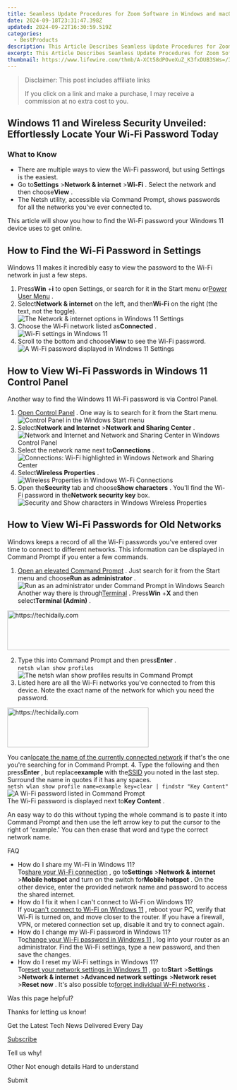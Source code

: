 ```yaml
---
title: Seamless Update Procedures for Zoom Software in Windows and macOS Environments
date: 2024-09-18T23:31:47.398Z
updated: 2024-09-22T16:30:59.519Z
categories:
  - BestProducts
description: This Article Describes Seamless Update Procedures for Zoom Software in Windows and macOS Environments
excerpt: This Article Describes Seamless Update Procedures for Zoom Software in Windows and macOS Environments
thumbnail: https://www.lifewire.com/thmb/A-XCt58dPOveXuZ_K3fxDUB3SWs=/300x200/filters:no_upscale():max_bytes(150000):strip_icc():format(webp)/zoomupdate05-9290ece0b4704500aedcbd5db5d69016.jpg
---
```


>  Disclaimer: This post includes affiliate links
>
>  If you click on a link and make a purchase, I may receive a commission at no extra cost to you.
>

## Windows 11 and Wireless Security Unveiled: Effortlessly Locate Your Wi-Fi Password Today
### What to Know

* There are multiple ways to view the Wi-Fi password, but using Settings is the easiest.
* Go to**Settings** \>**Network & internet** \>**Wi-Fi** . Select the network and then choose**View** .
* The Netsh utility, accessible via Command Prompt, shows passwords for all the networks you've ever connected to.

 This article will show you how to find the Wi-Fi password your Windows 11 device uses to get online.  

## How to Find the Wi-Fi Password in Settings

 Windows 11 makes it incredibly easy to view the password to the Wi-Fi network in just a few steps.

1. Press**Win** +**i** to open Settings, or search for it in the Start menu or[Power User Menu](https://www.lifewire.com/what-is-the-power-user-menu-2625968) .
2. Select**Network & internet** on the left, and then**Wi-Fi** on the right (the text, not the toggle).  
![The Network & internet options in Windows 11 Settings](https://www.lifewire.com/thmb/4_-OboeEaTacJMPzyfnpCPq_3AE=/1500x0/filters:no_upscale():max_bytes(150000):strip_icc():format(webp)/network-internet-settings-windows-11-377457a459b546d2ab8ebd549acaaaa2.png)
3. Choose the Wi-Fi network listed as**Connected** .  
![Wi-Fi settings in Windows 11](https://www.lifewire.com/thmb/bhH-9VuFoCODAR-6GvOHYewTIls=/1500x0/filters:no_upscale():max_bytes(150000):strip_icc():format(webp)/windows-11-wi-fi-settings-51c2df038e7e487eb876f3d33c2c29b5.png)
4. Scroll to the bottom and choose**View** to see the Wi-Fi password.  
![A Wi-Fi password displayed in Windows 11 Settings](https://www.lifewire.com/thmb/QFm5BWQGHpnnBFNXdkIsmbunWso=/1500x0/filters:no_upscale():max_bytes(150000):strip_icc():format(webp)/windows-11-wi-fi-password-4e708b5883104965a4afc64195dd43aa.png)

## How to View Wi-Fi Passwords in Windows 11 Control Panel

 Another way to find the Windows 11 Wi-Fi password is via Control Panel.

1. [Open Control Panel](https://www.lifewire.com/open-control-panel-in-windows-11-5193187) . One way is to search for it from the Start menu.  
![Control Panel in the Windows Start menu](https://www.lifewire.com/thmb/pMZQNKGUKu1auJL5Ih90DIUvM6Q=/1500x0/filters:no_upscale():max_bytes(150000):strip_icc():format(webp)/001_find-wifi-password-on-windows-11-5216845-8ee974cdeffe43809b6a1817faebde94.jpg)
2. Select**Network and Internet** \>**Network and Sharing Center** .  
![Network and Internet and Network and Sharing Center in Windows Control Panel](https://www.lifewire.com/thmb/HT2QUOSjcz8gJxGwB6RvWqtMezo=/1500x0/filters:no_upscale():max_bytes(150000):strip_icc():format(webp)/002_find-wifi-password-on-windows-11-5216845-8073b99aea23455fa0be2a3f34158e0f.jpg)
3. Select the network name next to**Connections** .  
![Connections: Wi-Fi highlighted in Windows Network and Sharing Center](https://www.lifewire.com/thmb/AWY-19Zg3leiYniXwcR4ypNAgN4=/1500x0/filters:no_upscale():max_bytes(150000):strip_icc():format(webp)/003_find-wifi-password-on-windows-11-5216845-8d0585c1a9794654847d16d0662ee1f7.jpg)
4. Select**Wireless Properties** .  
![Wireless Properties in Windows Wi-Fi Connections](https://www.lifewire.com/thmb/DpMgVGcpnlDqkek7-IC7KS74xcY=/1500x0/filters:no_upscale():max_bytes(150000):strip_icc():format(webp)/004_find-wifi-password-on-windows-11-5216845-4ce6ae5a405d4157addd33d139d41532.jpg)
5. Open the**Security** tab and choose**Show characters** . You'll find the Wi-Fi password in the**Network security key** box.  
![Security and Show characters in Windows Wireless Properties](https://www.lifewire.com/thmb/qI7hMw7f2MakNbTxxuVVq_9uvhg=/1500x0/filters:no_upscale():max_bytes(150000):strip_icc():format(webp)/005_find-wifi-password-on-windows-11-5216845-4bfb99976f494124a3250fc1e0b950e1.jpg)

## How to View Wi-Fi Passwords for Old Networks

 Windows keeps a record of all the Wi-Fi passwords you've entered over time to connect to different networks. This information can be displayed in Command Prompt if you enter a few commands.

1. [Open an elevated Command Prompt](https://www.lifewire.com/how-to-open-an-elevated-command-prompt-2618088) . Just search for it from the Start menu and choose**Run as administrator** .  
![Run as an administrator under Command Prompt in Windows Search](https://www.lifewire.com/thmb/bMKKbubk1ngHB_cw3XC26rZQY98=/1500x0/filters:no_upscale():max_bytes(150000):strip_icc():format(webp)/008_find-wifi-password-on-windows-11-5216845-aa25a24986324c52bae079f42260ea69.jpg)  
 Another way there is through[Terminal](https://www.lifewire.com/windows-terminal-4779951) . Press**Win** +**X** and then select**Terminal (Admin)** .

<!-- affiliate ads begin -->
<a href="https://aligracehair.sjv.io/c/5597632/2016148/19272" target="_top" id="2016148">
  <img src="//a.impactradius-go.com/display-ad/19272-2016148" border="0" alt="https://techidaily.com" width="728" height="90"/>
</a>
<img height="0" width="0" src="https://aligracehair.sjv.io/i/5597632/2016148/19272" style="position:absolute;visibility:hidden;" border="0" />
<!-- affiliate ads end -->

2. Type this into Command Prompt and then press**Enter** .  
 `netsh wlan show profiles`  
![The netsh wlan show profiles results in Command Prompt](https://www.lifewire.com/thmb/8W8Cx6VCJduquGVtFpMAj7JyDT0=/1500x0/filters:no_upscale():max_bytes(150000):strip_icc():format(webp)/netsh-command-wi-fi-networks-5f3ecc20b8a342d0b1e5358611179dda.png)
3. Listed here are all the Wi-Fi networks you've connected to from this device. Note the exact name of the network for which you need the password.  

<!-- affiliate ads begin -->
<a href="https://aligracehair.sjv.io/c/5597632/2135401/19272" target="_top" id="2135401">
  <img src="//a.impactradius-go.com/display-ad/19272-2135401" border="0" alt="https://techidaily.com" width="320" height="90"/>
</a>
<img height="0" width="0" src="https://aligracehair.sjv.io/i/5597632/2135401/19272" style="position:absolute;visibility:hidden;" border="0" />
<!-- affiliate ads end -->

 You can[locate the name of the currently connected network](https://www.lifewire.com/find-name-of-your-wifi-network-5206127) if that's the one you're searching for in Command Prompt.
4. Type the following and then press**Enter** , but replace**example** with the[SSID](https://www.lifewire.com/definition-of-service-set-identifier-816547) you noted in the last step. Surround the name in quotes if it has any spaces.  
 `netsh wlan show profile name=example key=clear | findstr "Key Content"`  
![A Wi-Fi password listed in Command Prompt](https://www.lifewire.com/thmb/pbn4InJQ2gPKYEYd1LeT_Lewi6I=/1500x0/filters:no_upscale():max_bytes(150000):strip_icc():format(webp)/wi-fi-password-command-dca3294835834b9db0022a03bd28ea2c.png)  
 The Wi-Fi password is displayed next to**Key Content** .  

 An easy way to do this without typing the whole command is to paste it into Command Prompt and then use the left arrow key to put the cursor to the right of 'example.' You can then erase that word and type the correct network name.

 FAQ

* How do I share my Wi-Fi in Windows 11?  
 To[share your Wi-Fi connection](https://www.lifewire.com/share-wifi-network-passwords-in-windows-11-5196406) , go to**Settings** \>**Network & internet** \>**Mobile hotspot** and turn on the switch for**Mobile hotspot** . On the other device, enter the provided network name and password to access the shared internet.
* How do I fix it when I can't connect to Wi-Fi on Windows 11?  
 If you[can't connect to Wi-Fi on Windows 11](https://www.lifewire.com/fix-when-windows-11-cant-connect-to-network-5191775) , reboot your PC, verify that Wi-Fi is turned on, and move closer to the router. If you have a firewall, VPN, or metered connection set up, disable it and try to connect again.
* How do I change my Wi-Fi password in Windows 11?  
 To[change your Wi-Fi password in Windows 11](https://www.lifewire.com/how-to-change-your-wifi-networks-password-2487651) , log into your router as an administrator. Find the Wi-Fi settings, type a new password, and then save the changes.
* How do I reset my Wi-Fi settings in Windows 11?  
 To[reset your network settings in Windows 11](https://www.lifewire.com/reset-network-settings-in-windows-11-5194111) , go to**Start** \>**Settings** \>**Network & internet** \>**Advanced network settings** \>**Network reset** \>**Reset now** . It's also possible to[forget individual W-Fi networks](https://www.lifewire.com/forget-network-in-windows-11-5208278) .

Was this page helpful?

Thanks for letting us know!

 Get the Latest Tech News Delivered Every Day

[Subscribe](https://www.lifewire.com/#)

Tell us why!

 Other  Not enough details  Hard to understand

 Submit

<ins class="adsbygoogle"
     style="display:block"
     data-ad-format="autorelaxed"
     data-ad-client="ca-pub-7571918770474297"
     data-ad-slot="1223367746"></ins>

<ins class="adsbygoogle"
     style="display:block"
     data-ad-client="ca-pub-7571918770474297"
     data-ad-slot="8358498916"
     data-ad-format="auto"
     data-full-width-responsive="true"></ins>



